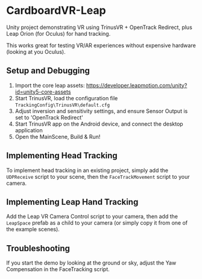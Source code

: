 # CardboardVR-Leap
Unity project demonstrating VR using TrinusVR + OpenTrack Redirect, plus Leap Orion (for Oculus) for hand tracking.

This works great for testing VR/AR experiences without expensive hardware (looking at you Oculus).

## Setup and Debugging
1. Import the core leap assets:
https://developer.leapmotion.com/unity?id=unity5-core-assets
2. Start TrinusVR, load the configuration file `TrackingConfig\TrinusVR\default.cfg`
3. Adjust inversion and sensitivity settings, and ensure Sensor Output is set to 'OpenTrack Redirect'
4. Start TrinusVR app on the Android device, and connect the desktop application
5. Open the MainScene, Build & Run!

## Implementing Head Tracking
To implement head tracking in an existing project, simply add the `UDPReceive` script to your scene, then the `FaceTrackMovement` script to your camera.

## Implementing Leap Hand Tracking
Add the Leap VR Camera Control script to your camera, then add the `LeapSpace` prefab as a child to your camera (or simply copy it from one of the example scenes).

## Troubleshooting
If you start the demo by looking at the ground or sky, adjust the Yaw Compensation in the FaceTracking script.